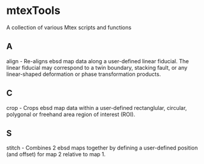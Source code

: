 # mtexTools
A collection of various Mtex scripts and functions

## A
align - Re-aligns ebsd map data along a user-defined linear fiducial. The linear fiducial may correspond to a twin boundary, stacking fault, or any linear-shaped deformation or phase transformation products.

## C
crop - Crops ebsd map data within a user-defined rectanglular, circular, polygonal or freehand area region of interest (ROI).


## S
stitch - Combines 2 ebsd maps together by defining a user-defined position (and offset) for map 2 relative to map 1.





